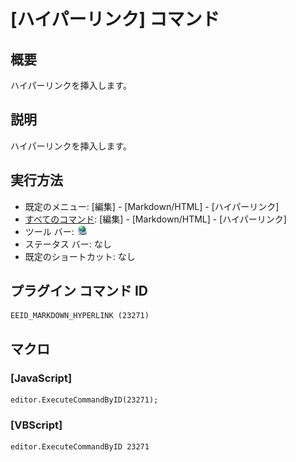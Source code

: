 # \[ハイパーリンク\] コマンド

## 概要

ハイパーリンクを挿入します。

## 説明

ハイパーリンクを挿入します。

## 実行方法

- 既定のメニュー: \[編集\] \- \[Markdown/HTML\] \- \[ハイパーリンク\]
- [すべてのコマンド](../../glossary/allcommands): \[編集\] \- \[Markdown/HTML\] \- \[ハイパーリンク\]
- ツール バー: ![](../../images/hyperlink.png)
- ステータス バー: なし
- 既定のショートカット: なし

## プラグイン コマンド ID

```
EEID_MARKDOWN_HYPERLINK (23271)
```

## マクロ

### \[JavaScript\]

```
editor.ExecuteCommandByID(23271);
```

### \[VBScript\]

```
editor.ExecuteCommandByID 23271
```
